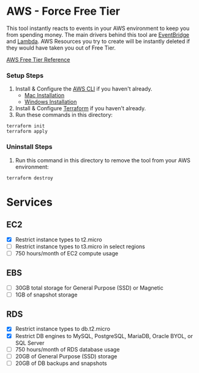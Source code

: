 # AWS - Force Free Tier

This tool instantly reacts to events in your AWS environment to keep you from spending money. 
The main drivers behind this tool are [EventBridge](https://aws.amazon.com/eventbridge/) and [Lambda](https://aws.amazon.com/lambda/).
AWS Resources you try to create will be instantly deleted if they would have taken you out of Free Tier.

[AWS Free Tier Reference](https://aws.amazon.com/free)

### Setup Steps
1. Install & Configure the [AWS CLI](https://docs.aws.amazon.com/cli/latest/userguide/install-cliv2.html) if you haven't already.
    - [Mac Installation](https://docs.aws.amazon.com/cli/latest/userguide/install-cliv2-mac.html#cliv2-mac-install-gui)
    - [Windows Installation](https://docs.aws.amazon.com/cli/latest/userguide/install-cliv2-windows.html#cliv2-windows-install)
2. Install & Configure [Terraform](https://www.terraform.io/downloads.html) if you haven't already.
3. Run these commands in this directory:
```
terraform init
terraform apply
```

### Uninstall Steps
1. Run this command in this directory to remove the tool from your AWS environment:
```
terraform destroy
```

# Services

## EC2
- [x] Restrict instance types to t2.micro
- [ ] Restrict instance types to t3.micro in select regions
- [ ] 750 hours/month of EC2 compute usage

## EBS
- [ ] 30GB total storage for General Purpose (SSD) or Magnetic
- [ ] 1GB of snapshot storage

## RDS
- [x] Restrict instance types to db.t2.micro
- [x] Restrict DB engines to MySQL, PostgreSQL, MariaDB, Oracle BYOL, or SQL Server
- [ ] 750 hours/month of RDS database usage
- [ ] 20GB of General Purpose (SSD) storage
- [ ] 20GB of DB backups and snapshots
